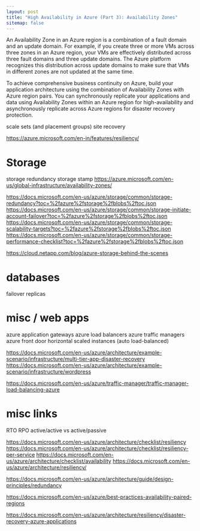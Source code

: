 ```yaml
---
layout: post
title: "High Availability in Azure (Part 3): Availability Zones"
sitemap: false
---
```



An Availability Zone in an Azure region is a combination of a fault domain and an update domain. For example, if you create three or more VMs across three zones in an Azure region, your VMs are effectively distributed across three fault domains and three update domains. The Azure platform recognizes this distribution across update domains to make sure that VMs in different zones are not updated at the same time.

To achieve comprehensive business continuity on Azure, build your application architecture using the combination of Availability Zones with Azure region pairs. You can synchronously replicate your applications and data using Availability Zones within an Azure region for high-availability and asynchronously replicate across Azure regions for disaster recovery protection.


scale sets (and placement groups)
site recovery

https://azure.microsoft.com/en-in/features/resiliency/

# Storage
storage redundancy
storage stamp
https://azure.microsoft.com/en-us/global-infrastructure/availability-zones/

https://docs.microsoft.com/en-us/azure/storage/common/storage-redundancy?toc=%2fazure%2fstorage%2fblobs%2ftoc.json
https://docs.microsoft.com/en-us/azure/storage/common/storage-initiate-account-failover?toc=%2fazure%2fstorage%2fblobs%2ftoc.json
https://docs.microsoft.com/en-us/azure/storage/common/storage-scalability-targets?toc=%2fazure%2fstorage%2fblobs%2ftoc.json
https://docs.microsoft.com/en-us/azure/storage/common/storage-performance-checklist?toc=%2fazure%2fstorage%2fblobs%2ftoc.json


https://cloud.netapp.com/blog/azure-storage-behind-the-scenes


# databases
failover
replicas


# misc / web apps

azure application gateways
azure load balancers
azure traffic managers
azure front door
horizontal scaled instances (auto load-balanced)

https://docs.microsoft.com/en-us/azure/architecture/example-scenario/infrastructure/multi-tier-app-disaster-recovery
https://docs.microsoft.com/en-us/azure/architecture/example-scenario/infrastructure/wordpress

https://docs.microsoft.com/en-us/azure/traffic-manager/traffic-manager-load-balancing-azure

# misc links

RTO
RPO
active/active vs active/passive

https://docs.microsoft.com/en-us/azure/architecture/checklist/resiliency
https://docs.microsoft.com/en-us/azure/architecture/checklist/resiliency-per-service
https://docs.microsoft.com/en-us/azure/architecture/checklist/availability
https://docs.microsoft.com/en-us/azure/architecture/resiliency/

https://docs.microsoft.com/en-us/azure/architecture/guide/design-principles/redundancy

https://docs.microsoft.com/en-us/azure/best-practices-availability-paired-regions

https://docs.microsoft.com/en-us/azure/architecture/resiliency/disaster-recovery-azure-applications